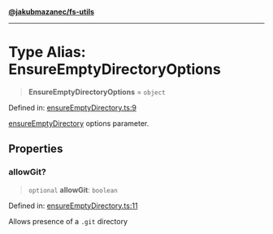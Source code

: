 [**@jakubmazanec/fs-utils**](../README.md)

---

# Type Alias: EnsureEmptyDirectoryOptions

> **EnsureEmptyDirectoryOptions** = `object`

Defined in:
[ensureEmptyDirectory.ts:9](https://github.com/jakubmazanec/tools/blob/a1a5edf56256b0aa4e209cc73bc7a07f5d7fc236/packages/fs-utils/source/ensureEmptyDirectory.ts#L9)

[ensureEmptyDirectory](../functions/ensureEmptyDirectory.md) options parameter.

## Properties

### allowGit?

> `optional` **allowGit**: `boolean`

Defined in:
[ensureEmptyDirectory.ts:11](https://github.com/jakubmazanec/tools/blob/a1a5edf56256b0aa4e209cc73bc7a07f5d7fc236/packages/fs-utils/source/ensureEmptyDirectory.ts#L11)

Allows presence of a `.git` directory
